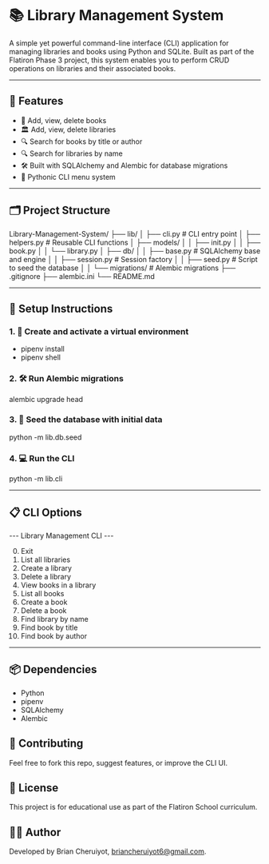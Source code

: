 # 📚 Library Management System

A simple yet powerful command-line interface (CLI) application for managing libraries and books using Python and SQLite. Built as part of the Flatiron Phase 3 project, this system enables you to perform CRUD operations on libraries and their associated books.

---

## 🚀 Features

- 📖 Add, view, delete books
- 🏛️ Add, view, delete libraries
- 🔍 Search for books by title or author
- 🔍 Search for libraries by name
- 🛠️ Built with SQLAlchemy and Alembic for database migrations
- 🐍 Pythonic CLI menu system

---

## 🗂️ Project Structure

Library-Management-System/
├── lib/
│ ├── cli.py # CLI entry point
│ ├── helpers.py # Reusable CLI functions
│ ├── models/
│ │ ├── init.py
│ │ ├── book.py
│ │ └── library.py
│ ├── db/
│ │ ├── base.py # SQLAlchemy base and engine
│ │ ├── session.py # Session factory
│ │ ├── seed.py # Script to seed the database
│ │ └── migrations/ # Alembic migrations
├── .gitignore
├── alembic.ini
└── README.md

---

## 🔧 Setup Instructions

### 1. 🐍 Create and activate a virtual environment

- pipenv install
- pipenv shell

### 2. 🛠️ Run Alembic migrations

alembic upgrade head

### 3. 🌱 Seed the database with initial data

python -m lib.db.seed

### 4. 💻 Run the CLI

python -m lib.cli

---

## 📋 CLI Options

--- Library Management CLI ---

0. Exit
1. List all libraries
2. Create a library
3. Delete a library
4. View books in a library
5. List all books
6. Create a book
7. Delete a book
8. Find library by name
9. Find book by title
10. Find book by author

---

## 📦 Dependencies

- Python
- pipenv
- SQLAlchemy
- Alembic

## 🙌 Contributing
Feel free to fork this repo, suggest features, or improve the CLI UI.

## 📜 License

This project is for educational use as part of the Flatiron School curriculum.

## 👨‍💻 Author

Developed by Brian Cheruiyot, briancheruiyot6@gmail.com.




